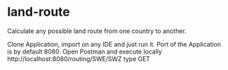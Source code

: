 # land-route
Calculate any possible land route from one country to another.

Clone Application, import on any IDE and just run it.
Port of the Application is by default 8080.
Open Postman and execute locally http://localhost:8080/routing/SWE/SWZ 
type GET
